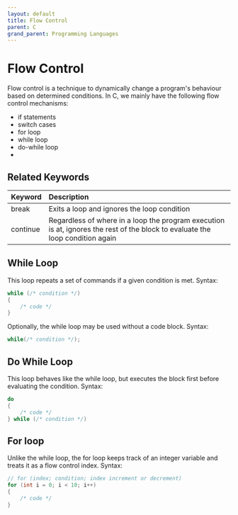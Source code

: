 ```yaml
---
layout: default
title: Flow Control
parent: C
grand_parent: Programming Languages
---
```


# Flow Control

Flow control is a technique to dynamically change a program's behaviour based on determined conditions. In C, we mainly have the following flow control mechanisms:

- if statements
- switch cases
- for loop
- while loop
- do-while loop
- 

## Related Keywords

| Keyword  | Description                                                                                                                   |
| :------- | :---------------------------------------------------------------------------------------------------------------------------- |
| break    | Exits a loop and ignores the loop condition                                                                                   |
| continue | Regardless of where in a loop the program execution is at, ignores the rest of the block to evaluate the loop condition again |

## While Loop

This loop repeats a set of commands if a given condition is met. Syntax:
```c
while (/* condition */)
{
    /* code */
}
```

Optionally, the while loop may be used without a code block. Syntax:
```c
while(/* condition */);
```

## Do While Loop
This loop behaves like the while loop, but executes the block first before evaluating the condition. Syntax:
```c
do
{
    /* code */
} while (/* condition */)
```

## For loop
Unlike the while loop, the for loop keeps track of an integer variable and treats it as a flow control index. Syntax:
```c
// for (index; condition; index increment or decrement)
for (int i = 0; i < 10; i++)
{
    /* code */
}
```